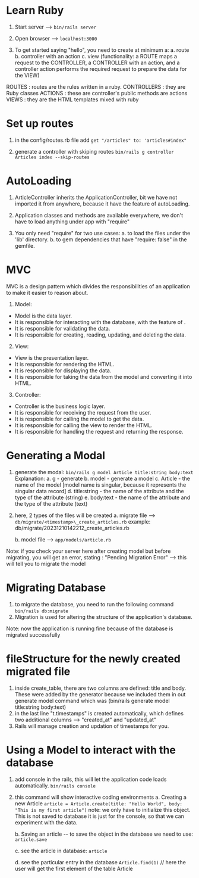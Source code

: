 # Learn Ruby

1. Start server --> `bin/rails server`
2. Open browser --> `localhost:3000`

3. To get started saying "hello", you need to create at minimum a:
   a. route
   b. controller with an action
   c. view
   (functionality: a ROUTE maps a request to the CONTROLLER, a CONTROLLER with an action, and a controller action performs the required request to prepare the data for the VIEW)

ROUTES : routes are the rules written in a ruby.
CONTROLLERS : they are Ruby classes
ACTIONS : these are controller's public methods are actions
VIEWS : they are the HTML templates mixed with ruby

# Set up routes

1. in the config/routes.rb file add
   `get "/articles" to: 'articles#index"`

2. generate a controller with skiping routes
   `bin/rails g controller Articles index --skip-routes`

# AutoLoading

1. ArticleController inherits the ApplicationController, bit we have not imported it from anywhere, because it have the feature of autoLoading.

2. Application classes and methods are available everywhere, we don't have to load anything under app with "require"

3. You only need "require" for two use cases:
   a. to load the files under the 'lib' directory.
   b. to gem dependencies that have "require: false" in the gemfile.

# MVC

MVC is a design pattern which divides the responsibilities of an application to make it easier to reason about.

1. Model:

- Model is the data layer.
- It is responsible for interacting with the database, with the feature of .
- It is responsible for validating the data.
- It is responsible for creating, reading, updating, and deleting the data.

2. View:

- View is the presentation layer.
- It is responsible for rendering the HTML.
- It is responsible for displaying the data.
- It is responsible for taking the data from the model and converting it into HTML.

3. Controller:

- Controller is the business logic layer.
- It is responsible for receiving the request from the user.
- It is responsible for calling the model to get the data.
- It is responsible for calling the view to render the HTML.
- It is responsible for handling the request and returning the response.

# Generating a Modal

1. generate the modal:
   `bin/rails g model Article title:string body:text `
   Explanation:
   a. g - generate
   b. model - generate a model
   c. Article - the name of the model [model name is singular, because it represents the singular data record]
   d. title:string - the name of the attribute and the type of the attribute (string)
   e. body:text - the name of the attribute and the type of the attribute (text)

2. here, 2 types of the files will be created
   a. migrate file --> `db/migrate/<timestamp>\_create_articles.rb`
   example: db/migrate/20231210142212_create_articles.rb

   b. model file --> `app/models/article.rb`

Note: if you check your server here after creating model but before migrating, you will get an error, stating : "Pending Migration Error"
--> this will tell you to migrate the model

# Migrating Database

1. to migrate the database, you need to run the following command
   `bin/rails db:migrate`
2. Migration is used for altering the structure of the application's database.

Note: now the application is running fine because of the database is migrated successfully

# fileStructure for the newly created migrated file

1. inside create_table, there are two columns are defined: title and body. These were added by the generator because we included them in out generate model command which was (bin/rails generate model title:string body:text)
2. in the last line "t.timestamps" is created automatically, which defines two additional columns --> "created_at" and "updated_at"
3. Rails will manage creation and updation of timestamps for you.

# Using a Model to interact with the database

1. add console in the rails, this will let the application code loads automatically.
   `bin/rails console`
2. this command will show interactive coding environments
   a. Creating a new Article
   `article = Article.create(title: "Hello World", body: "This is my first article")`
   note: we only have to initialize this object. This is not saved to database it is just for the console, so that we can experiment with the data.

   b. Saving an article -- to save the object in the database we need to use:
   `article.save`

   c. see the article in database:
   `article`

   d. see the particular entry in the database
   `Article.find(1)` // here the user will get the first element of the table Article
